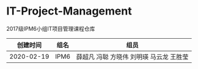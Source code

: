 # IT-Project-Management
2017级IPM6小组IT项目管理课程仓库

| 创建时间 | 组名 | 组员 |
|:---:|:---:|:---:|
|2020-02-19|IPM6|薛超凡 冯聪 方晓伟 刘明瑛 马云龙 王胜莹|
